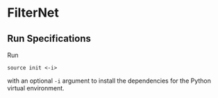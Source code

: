 # FilterNet

## Run Specifications

Run
```
source init <-i>
```
with an optional `-i` argument to install the dependencies for the Python virtual environment.
